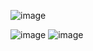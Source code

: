 ![image](https://github.com/karpo27/Exercism_Python/assets/54405665/bd150527-9b51-4ed8-91c9-bf2e0e3ab347)

![image](https://github.com/karpo27/Exercism_Python/assets/54405665/e50cc8a1-37cf-4688-8f82-eefe32ff2bd7)
![image](https://github.com/karpo27/Exercism_Python/assets/54405665/14846ee5-e937-42e2-8fc2-096eb7650f40)


